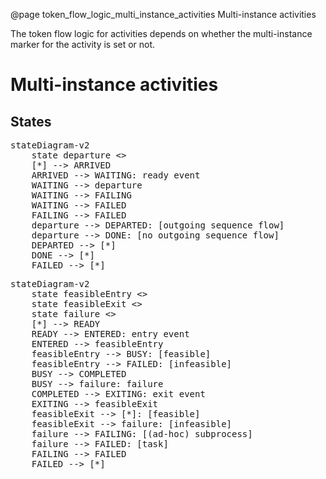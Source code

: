 @page token_flow_logic_multi_instance_activities Multi-instance activities

The token flow logic for activities depends on whether the multi-instance marker for the activity is set or not. 

# Multi-instance activities

## States

<pre class="mermaid">
stateDiagram-v2
    state departure <<choice>>
    [*] --> ARRIVED
    ARRIVED --> WAITING: ready event
    WAITING --> departure
    WAITING --> FAILING
    WAITING --> FAILED
    FAILING --> FAILED
    departure --> DEPARTED: [outgoing sequence flow]
    departure --> DONE: [no outgoing sequence flow]
    DEPARTED --> [*]
    DONE --> [*]
    FAILED --> [*]
</pre>

<pre class="mermaid">
stateDiagram-v2
    state feasibleEntry <<choice>>
    state feasibleExit <<choice>>
    state failure <<choice>>
    [*] --> READY
    READY --> ENTERED: entry event
    ENTERED --> feasibleEntry
    feasibleEntry --> BUSY: [feasible]
    feasibleEntry --> FAILED: [infeasible]
    BUSY --> COMPLETED
    BUSY --> failure: failure
    COMPLETED --> EXITING: exit event
    EXITING --> feasibleExit
    feasibleExit --> [*]: [feasible]
    feasibleExit --> failure: [infeasible]
    failure --> FAILING: [(ad-hoc) subprocess]
    failure --> FAILED: [task]
    FAILING --> FAILED
    FAILED --> [*]
</pre>


